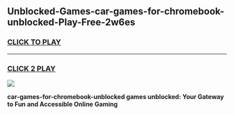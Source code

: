 
## Unblocked-Games-car-games-for-chromebook-unblocked-Play-Free-2w6es
<h3>
<a href="https://premium76.site?title=car-games-for-chromebook-unblocked&ref=18A1">CLICK TO PLAY</a></h3>
<hr>

<h3>
<a href="https://premium76.site?title=car-games-for-chromebook-unblocked&ref=18A1">CLICK 2 PLAY</a>
  
</h3>

<a href="https://premium76.site?title=car-games-for-chromebook-unblocked&ref=18A1"><img src="https://clearcache.store/games.png"></a>


**car-games-for-chromebook-unblocked games unblocked: Your Gateway to Fun and Accessible Online Gaming**
